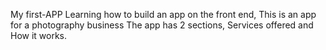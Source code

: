 ﻿ My first-APP
  Learning how to build an app on the front end,
  This is an app for a photography business
  The app has 2 sections, Services offered and How it works.
  

